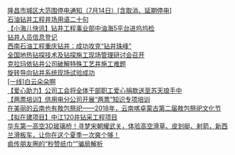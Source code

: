   
[隆昌市城区大范围停电通知（7月14日）[含取消、延期停电]](http://www.dianyue.me/archives/732/aa16qvogmwpj5g7h/)  
[石油钻井工程井场用语二十句](http://www.dianyue.me/archives/121/e4q01og0kwnnc2mr/)  
[【小海儿快讯】钻井工程事业部中油海5平台进坞坞检](http://www.dianyue.me/archives/609/twxpgww0mg6frzde/)  
[钻井人员信息登记](http://www.dianyue.me/archives/832/qt5xsolw0nfy3o9k/)  
[西南石油工程重庆钻井：成功攻克“钻井珠峰”](http://www.dianyue.me/archives/345/1ik3mtxw5iqgqapc/)  
[全国地热钻探技术及钻探施工现场管理研讨会召开](http://www.dianyue.me/archives/929/5zhx5lpdxm4pxh0h/)  
[克拉玛依钻井公司破解特殊工艺井施工难题](http://www.dianyue.me/archives/251/b8ye1xl00li5xcil/)  
[旋转导向钻井系统现场试验成功](http://www.dianyue.me/archives/389/6tt2ol68not81mob/)  
[[一线]白云朵朵啊](http://www.dianyue.me/archives/945/6f2yxu9s3ca69yp0/)  
[【爱心助力】公司工会将全体干部职工爱心捐款送至苏天琅手中](http://www.dianyue.me/archives/988/0w846r6z596eckgv/)  
[【两票培训】供用电分公司开展“两票”知识专项培训](http://www.dianyue.me/archives/988/cpj1hhmorto5jrmq/)  
[在美丽的云南也有敖包祭祀——2018年，云南喀卓蒙古第二届敖包祭祀文化节](http://www.dianyue.me/archives/262/132pbna5owu5qknj/)  
[【拟在建项目】中江120井钻采工程项目](http://www.dianyue.me/archives/860/uwd3jxnsk47jl9pt/)  
[华东第一高空3D玻璃桥！寻梦宋朝耀武关，体验高空滑草、皮划艇、射箭，新西兰滑板车，让你在这个夏季一次爽个够！](http://www.dianyue.me/archives/052/rpnq0vn8xwm67jd8/)  
[疯传朋友圈的“秒赞纸巾“”骗局解析](http://www.dianyue.me/archives/075/2mcsj93n29pzpp74/)